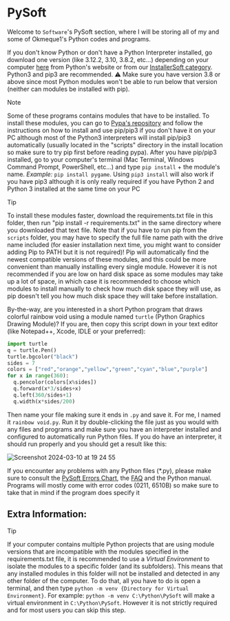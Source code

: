 # PySoft
Welcome to `Software`'s PySoft section, where I will be storing all of my and some of Okmeque1's Python codes and programs.

If you don't know Python or don't have a Python Interpreter installed, go download one version (like 3.12.2, 3.10, 3.8.2, etc...) depending on your computer [here](https://www.python.org/downloads/) from Python's website or from our [InstallerSoft category](https://github.com/T1taniumF0rge-Industries-Inc/Software/tree/Main/InstallerSoft/Windows/Python). Python3 and pip3 are recommended. ⚠ Make sure you have version 3.8 or above since most Python modules won't be able to run below that version (neither can modules be installed with pip). 

> [!NOTE]
>
> Some of these programs contains modules that have to be installed. To install these modules, you can go to [Pypa's repository](https://github.com/pypa/pip) and follow the instructions on how to install and use pip/pip3 if you don't have it on your PC although most of the Python3 interpreters will install pip/pip3 automatically (usually located in the "scripts" directory in the install location so make sure to try pip first before reading pypa).
After you have pip/pip3 installed, go to your computer's terminal (Mac Terminal, Windows Command Prompt, PowerShell, etc...) and type `pip install` + the module's name. *Example:* `pip install pygame`. Using `pip3 install` will also work if you have pip3 although it is only really required if you have Python 2 and Python 3 installed at the same time on your PC
                        
> [!TIP]
>
> To install these modules faster, download the requirements.txt file in this folder, then run "pip install -r requirements.txt" in the same directory where you downloaded that text file. Note that if you have to run pip from the `scripts` folder, you may have to specify the full file name path with the drive name included (for easier installation next time, you might want to consider adding Pip to PATH but it is not required)! Pip will automatically find the newest compatible versions of these modules, and this could be more convenient than manually installing every single module. However it is not recommended if you are low on hard disk space as some modules may take up a lot of space, in which case it is recommended to choose which modules to install manually to check how much disk space they will use, as pip doesn't tell you how much disk space they will take before installation.
> 
By-the-way, are you interested in a short Python program that draws colorful rainbow void using a module named `turtle` (Python Graphics Drawing Module)? If you are, then copy this script down in your text editor (like Notepad++, Xcode, IDLE or your preferred):
```py
import turtle
q = turtle.Pen()
turtle.bgcolor("black")
sides = 7
colors = ["red","orange","yellow","green","cyan","blue","purple"]
for x in range(360):
  q.pencolor(colors[x%sides])
  q.forward(x*3/sides+x)
  q.left(360/sides+1)
  q.width(x*sides/200)
```
Then name your file making sure it ends in `.py` and save it. For me, I named it `rainbow void.py`. Run it by double-clicking the file just as you would with any files and programs and make sure you have an interpreter installed and configured to automatically run Python files. If you do have an interpreter, it should run properly and you should get a result like this:

![Screenshot 2024-03-10 at 19 24 55](https://github.com/T1taniumF0rge-Industries-Inc/Software/assets/136463938/07d213aa-acf2-4a58-bfae-32a5b3fce544)

If you encounter any problems with any Python files (*.py), please make sure to consult the [PySoft Errors Chart](/PySoft/Errors%20chart.md), the [FAQ](/.github/faq.md) and the Python manual. Programs will mostly come with error codes (0211, 6510B) so make sure to take that in mind if the program does specify it

## Extra Information:

> [!TIP]
>  If your computer contains multiple Python projects that are using module versions that are incompatible with the modules specified in the requirements.txt file, it is recommended to use a *Virtual Environment* to isolate the modules to a specific folder (and its subfolders). This means that any installed modules in this folder will not be installed and detected in any other folder of the computer. To do that, all you have to do is open a terminal, and then type `python -m venv {Directory for Virtual Environment}`. For example: `python -m venv C:\Python\PySoft` will make a virtual environment in `C:\Python\PySoft`. However it is not strictly required and for most users you can skip this step.
